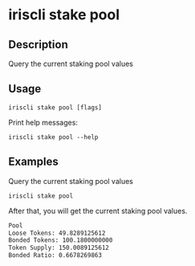 # iriscli stake pool

## Description

Query the current staking pool values

## Usage

```
iriscli stake pool [flags]
```
Print help messages:
```
iriscli stake pool --help
```

## Examples

Query the current staking pool values
```
iriscli stake pool
```

After that, you will get the current staking pool values.

```txt
Pool
Loose Tokens: 49.8289125612
Bonded Tokens: 100.1800000000
Token Supply: 150.0089125612
Bonded Ratio: 0.6678269863
```
